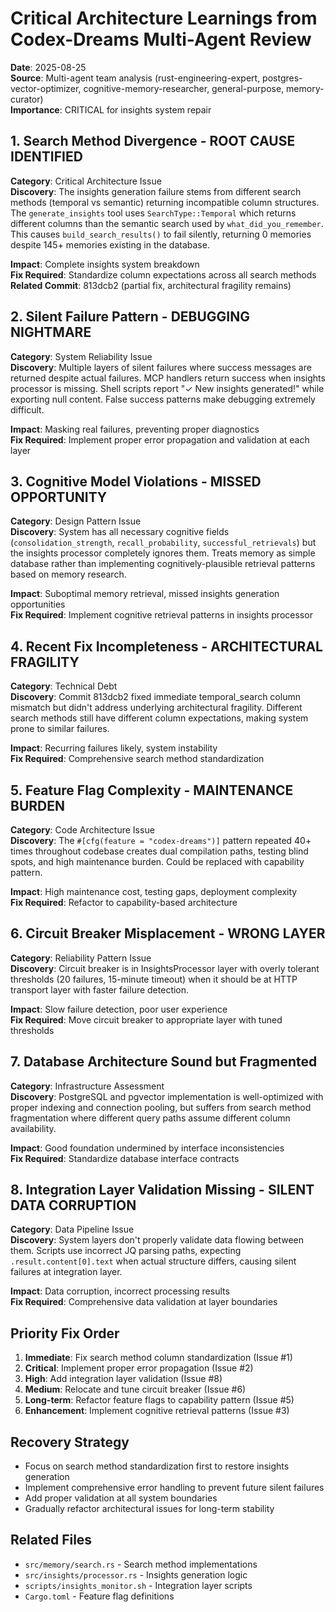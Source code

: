 # Critical Architecture Learnings from Codex-Dreams Multi-Agent Review
**Date**: 2025-08-25  
**Source**: Multi-agent team analysis (rust-engineering-expert, postgres-vector-optimizer, cognitive-memory-researcher, general-purpose, memory-curator)  
**Importance**: CRITICAL for insights system repair  

## 1. Search Method Divergence - ROOT CAUSE IDENTIFIED
**Category**: Critical Architecture Issue  
**Discovery**: The insights generation failure stems from different search methods (temporal vs semantic) returning incompatible column structures. The `generate_insights` tool uses `SearchType::Temporal` which returns different columns than the semantic search used by `what_did_you_remember`. This causes `build_search_results()` to fail silently, returning 0 memories despite 145+ memories existing in the database.

**Impact**: Complete insights system breakdown  
**Fix Required**: Standardize column expectations across all search methods  
**Related Commit**: 813dcb2 (partial fix, architectural fragility remains)

## 2. Silent Failure Pattern - DEBUGGING NIGHTMARE
**Category**: System Reliability Issue  
**Discovery**: Multiple layers of silent failures where success messages are returned despite actual failures. MCP handlers return success when insights processor is missing. Shell scripts report "✓ New insights generated!" while exporting null content. False success patterns make debugging extremely difficult.

**Impact**: Masking real failures, preventing proper diagnostics  
**Fix Required**: Implement proper error propagation and validation at each layer  

## 3. Cognitive Model Violations - MISSED OPPORTUNITY
**Category**: Design Pattern Issue  
**Discovery**: System has all necessary cognitive fields (`consolidation_strength`, `recall_probability`, `successful_retrievals`) but the insights processor completely ignores them. Treats memory as simple database rather than implementing cognitively-plausible retrieval patterns based on memory research.

**Impact**: Suboptimal memory retrieval, missed insights generation opportunities  
**Fix Required**: Implement cognitive retrieval patterns in insights processor  

## 4. Recent Fix Incompleteness - ARCHITECTURAL FRAGILITY
**Category**: Technical Debt  
**Discovery**: Commit 813dcb2 fixed immediate temporal_search column mismatch but didn't address underlying architectural fragility. Different search methods still have different column expectations, making system prone to similar failures.

**Impact**: Recurring failures likely, system instability  
**Fix Required**: Comprehensive search method standardization  

## 5. Feature Flag Complexity - MAINTENANCE BURDEN
**Category**: Code Architecture Issue  
**Discovery**: The `#[cfg(feature = "codex-dreams")]` pattern repeated 40+ times throughout codebase creates dual compilation paths, testing blind spots, and high maintenance burden. Could be replaced with capability pattern.

**Impact**: High maintenance cost, testing gaps, deployment complexity  
**Fix Required**: Refactor to capability-based architecture  

## 6. Circuit Breaker Misplacement - WRONG LAYER
**Category**: Reliability Pattern Issue  
**Discovery**: Circuit breaker is in InsightsProcessor layer with overly tolerant thresholds (20 failures, 15-minute timeout) when it should be at HTTP transport layer with faster failure detection.

**Impact**: Slow failure detection, poor user experience  
**Fix Required**: Move circuit breaker to appropriate layer with tuned thresholds  

## 7. Database Architecture Sound but Fragmented
**Category**: Infrastructure Assessment  
**Discovery**: PostgreSQL and pgvector implementation is well-optimized with proper indexing and connection pooling, but suffers from search method fragmentation where different query paths assume different column availability.

**Impact**: Good foundation undermined by interface inconsistencies  
**Fix Required**: Standardize database interface contracts  

## 8. Integration Layer Validation Missing - SILENT DATA CORRUPTION
**Category**: Data Pipeline Issue  
**Discovery**: System layers don't properly validate data flowing between them. Scripts use incorrect JQ parsing paths, expecting `.result.content[0].text` when actual structure differs, causing silent failures at integration layer.

**Impact**: Data corruption, incorrect processing results  
**Fix Required**: Comprehensive data validation at layer boundaries  

## Priority Fix Order
1. **Immediate**: Fix search method column standardization (Issue #1)
2. **Critical**: Implement proper error propagation (Issue #2)
3. **High**: Add integration layer validation (Issue #8)
4. **Medium**: Relocate and tune circuit breaker (Issue #6)
5. **Long-term**: Refactor feature flags to capability pattern (Issue #5)
6. **Enhancement**: Implement cognitive retrieval patterns (Issue #3)

## Recovery Strategy
- Focus on search method standardization first to restore insights generation
- Implement comprehensive error handling to prevent future silent failures
- Add proper validation at all system boundaries
- Gradually refactor architectural issues for long-term stability

## Related Files
- `src/memory/search.rs` - Search method implementations
- `src/insights/processor.rs` - Insights generation logic
- `scripts/insights_monitor.sh` - Integration layer scripts
- `Cargo.toml` - Feature flag definitions